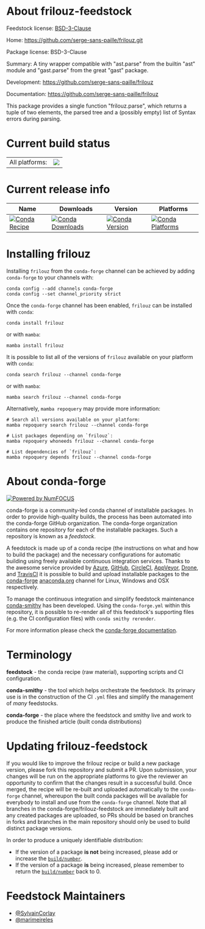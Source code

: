 About frilouz-feedstock
=======================

Feedstock license: [BSD-3-Clause](https://github.com/conda-forge/frilouz-feedstock/blob/main/LICENSE.txt)

Home: https://github.com/serge-sans-paille/frilouz.git

Package license: BSD-3-Clause

Summary: A tiny wrapper compatible with "ast.parse" from the builtin "ast" module and "gast.parse" from the great "gast" package.

Development: https://github.com/serge-sans-paille/frilouz

Documentation: https://github.com/serge-sans-paille/frilouz

This package provides a single function "frilouz.parse", which returns
a tuple of two elements, the parsed tree and a (possibly empty) list
of Syntax errors during parsing.


Current build status
====================


<table><tr><td>All platforms:</td>
    <td>
      <a href="https://dev.azure.com/conda-forge/feedstock-builds/_build/latest?definitionId=11967&branchName=main">
        <img src="https://dev.azure.com/conda-forge/feedstock-builds/_apis/build/status/frilouz-feedstock?branchName=main">
      </a>
    </td>
  </tr>
</table>

Current release info
====================

| Name | Downloads | Version | Platforms |
| --- | --- | --- | --- |
| [![Conda Recipe](https://img.shields.io/badge/recipe-frilouz-green.svg)](https://anaconda.org/conda-forge/frilouz) | [![Conda Downloads](https://img.shields.io/conda/dn/conda-forge/frilouz.svg)](https://anaconda.org/conda-forge/frilouz) | [![Conda Version](https://img.shields.io/conda/vn/conda-forge/frilouz.svg)](https://anaconda.org/conda-forge/frilouz) | [![Conda Platforms](https://img.shields.io/conda/pn/conda-forge/frilouz.svg)](https://anaconda.org/conda-forge/frilouz) |

Installing frilouz
==================

Installing `frilouz` from the `conda-forge` channel can be achieved by adding `conda-forge` to your channels with:

```
conda config --add channels conda-forge
conda config --set channel_priority strict
```

Once the `conda-forge` channel has been enabled, `frilouz` can be installed with `conda`:

```
conda install frilouz
```

or with `mamba`:

```
mamba install frilouz
```

It is possible to list all of the versions of `frilouz` available on your platform with `conda`:

```
conda search frilouz --channel conda-forge
```

or with `mamba`:

```
mamba search frilouz --channel conda-forge
```

Alternatively, `mamba repoquery` may provide more information:

```
# Search all versions available on your platform:
mamba repoquery search frilouz --channel conda-forge

# List packages depending on `frilouz`:
mamba repoquery whoneeds frilouz --channel conda-forge

# List dependencies of `frilouz`:
mamba repoquery depends frilouz --channel conda-forge
```


About conda-forge
=================

[![Powered by
NumFOCUS](https://img.shields.io/badge/powered%20by-NumFOCUS-orange.svg?style=flat&colorA=E1523D&colorB=007D8A)](https://numfocus.org)

conda-forge is a community-led conda channel of installable packages.
In order to provide high-quality builds, the process has been automated into the
conda-forge GitHub organization. The conda-forge organization contains one repository
for each of the installable packages. Such a repository is known as a *feedstock*.

A feedstock is made up of a conda recipe (the instructions on what and how to build
the package) and the necessary configurations for automatic building using freely
available continuous integration services. Thanks to the awesome service provided by
[Azure](https://azure.microsoft.com/en-us/services/devops/), [GitHub](https://github.com/),
[CircleCI](https://circleci.com/), [AppVeyor](https://www.appveyor.com/),
[Drone](https://cloud.drone.io/welcome), and [TravisCI](https://travis-ci.com/)
it is possible to build and upload installable packages to the
[conda-forge](https://anaconda.org/conda-forge) [anaconda.org](https://anaconda.org/)
channel for Linux, Windows and OSX respectively.

To manage the continuous integration and simplify feedstock maintenance
[conda-smithy](https://github.com/conda-forge/conda-smithy) has been developed.
Using the ``conda-forge.yml`` within this repository, it is possible to re-render all of
this feedstock's supporting files (e.g. the CI configuration files) with ``conda smithy rerender``.

For more information please check the [conda-forge documentation](https://conda-forge.org/docs/).

Terminology
===========

**feedstock** - the conda recipe (raw material), supporting scripts and CI configuration.

**conda-smithy** - the tool which helps orchestrate the feedstock.
                   Its primary use is in the construction of the CI ``.yml`` files
                   and simplify the management of *many* feedstocks.

**conda-forge** - the place where the feedstock and smithy live and work to
                  produce the finished article (built conda distributions)


Updating frilouz-feedstock
==========================

If you would like to improve the frilouz recipe or build a new
package version, please fork this repository and submit a PR. Upon submission,
your changes will be run on the appropriate platforms to give the reviewer an
opportunity to confirm that the changes result in a successful build. Once
merged, the recipe will be re-built and uploaded automatically to the
`conda-forge` channel, whereupon the built conda packages will be available for
everybody to install and use from the `conda-forge` channel.
Note that all branches in the conda-forge/frilouz-feedstock are
immediately built and any created packages are uploaded, so PRs should be based
on branches in forks and branches in the main repository should only be used to
build distinct package versions.

In order to produce a uniquely identifiable distribution:
 * If the version of a package **is not** being increased, please add or increase
   the [``build/number``](https://docs.conda.io/projects/conda-build/en/latest/resources/define-metadata.html#build-number-and-string).
 * If the version of a package **is** being increased, please remember to return
   the [``build/number``](https://docs.conda.io/projects/conda-build/en/latest/resources/define-metadata.html#build-number-and-string)
   back to 0.

Feedstock Maintainers
=====================

* [@SylvainCorlay](https://github.com/SylvainCorlay/)
* [@marimeireles](https://github.com/marimeireles/)


